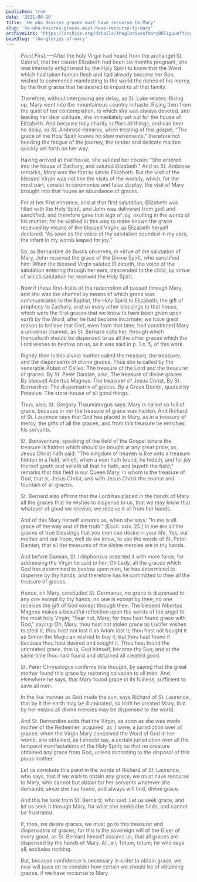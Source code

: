 ```yaml
---
published: true
date: '2021-08-10'
title: 'He who desires graces must have recourse to Mary'
slug: 'he-who-desires-graces-must-have-recourse-to-mary'
archiveLink: 'https://archive.org/details/thegloriesofmary00liguuoft/page/437?view=theater'
bookSlug: 'the-glories-of-mary'
---
```


> *Point First.*---After the holy Virgin had heard from the archangel St. Gabriel, that her cousin Elizabeth had been six months pregnant, she was interiorly enlightened by the Holy Spirit to know that the Word which had taken human flesh and had already become her Son, wished to commence manifesting to the world the riches of his mercy, by the first graces that he desired to impart to all that family.
>
> Therefore, without interposing any delay, as St. Luke relates: Rising up, Mary went into the mountainous country in haste. Rising then from the quiet of her contemplation, to which she was always devoted, and leaving her dear solitude, she immediately set out for the house of Elizabeth. And because holy charity suffers all things, and can bear no delay, as St. Ambrose remarks, when treating of this gospel, "The grace of the Holy Spirit knows no slow movements," therefore not heeding the fatigue of the journey, the tender and delicate maiden quickly set forth on her way.
>
> Having arrived at that house, she saluted her cousin: "She entered into the house of Zachary, and saluted Elizabeth." And as St. Ambrose remarks, Mary was the first to salute Elizabeth. But the visit of the blessed Virgin was not like the visits of the worldly, which, for the most part, consist in ceremonies and false display; the visit of Mary brought into that house an abundance of graces.
>
> For at her first entrance, and at that first salutation, Elizabeth was filled with the Holy Spirit, and John was delivered from guilt and sanctified, and therefore gave that sign of joy, exulting in the womb of his mother; for he wished in this way to make known the grace received by means of the blessed Virgin; as Elizabeth herself declared: "As soon as the voice of thy salutation sounded in my ears, the infant in my womb leaped for joy."
>
> So, as Bernardine de Bustis observes, in virtue of the salutation of Mary, John received the grace of the Divine Spirit, who sanctified him: When the blessed Virgin saluted Elizabeth, the voice of the salutation entering through her ears, descended to the child, by virtue of which salutation he received the Holy Spirit.
>
> Now if these first-fruits of the redemption all passed through Mary, and she was the channel by means of which grace was communicated to the Baptist, the Holy Spirit to Elizabeth, the gift of prophecy to Zachary, and so many other blessings to that house, which were the first graces that we know to have been given upon earth by the Word, after he had become incarnate; we have great reason to believe that God, even from that time, had constituted Mary a universal channel, as St. Bernard calls her, through which thenceforth should be dispensed to us all the other graces which the Lord wishes to bestow on us, as it was said in p. 1 c. 5, of this work.
>
> Rightly then is this divine mother called the treasure, the treasurer, and the dispensatrix of divine graces. Thus she is called by the venerable Abbot of Celles: The treasure of the Lord and the treasurer of graces. By St. Peter Damian, also; The treasure of divine graces. By blessed Albertus Magnus: The treasurer of Jesus Christ. By St. Bernardine: The dispensatrix of graces. By a Greek Doctor, quoted by Petavius: The store-house of all good things.
>
> Thus, also, St. Gregory Thaumaturgus says: Mary is called so full of grace, because in her the treasure of grace was hidden, And Richard of St. Laurence says that God has placed in Mary, as in a treasury of mercy, the gifts of all the graces, and from this treasure he enriches his servants.
>
> St. Bonaventure, speaking of the field of the Gospel where the treasure is hidden which should be bought at any great price, as Jesus Christ hath said: "The kingdom of heaven is like unto a treasure hidden in a field, which, when a man hath found, he hideth, and for joy thereof goeth and selleth all that he hath, and buyeth the field;" remarks that this field is our Queen Mary, in whom is the treasure of God, that is, Jesus Christ, and with Jesus Christ the source and fountain of all graces.
>
> St. Bernard also affirms that the Lord has placed in the hands of Mary all the graces that he wishes to dispense to us, that we may know that whatever of good we receive, we receive it all from her hands.
>
> And of this Mary herself assures us, when she says: "In me is all grace of the way and of the truth." [Eccli. xxiv. 25.] In me are all the graces of true blessings that you men can desire in your life. Yes, our mother and our hope, well do we know, to use the words of St. Peter Damian, that all the treasures of the divine mercies are in thy hands.
>
> And before Damian, St. Ildephonsus asserted it with more force, for addressing the Virgin he said to her: Oh Lady, all the graces which God has determined to bestow upon men, he has determined to dispense by thy hands; and therefore has he committed to thee all the treasure of graces.
>
> Hence, oh Mary, concluded St. Germanus, no grace is dispensed to any one except by thy hands; no one is except by thee; no one receives the gift of God except through thee. The blessed Albertus Magnus makes a beautiful reflection upon the words of the angel to the most holy Virgin; "Fear not, Mary, for thou hast found grace with God," saying: Oh, Mary, thou hast not stolen grace as Lucifer wishes to steal it; thou hast not lost it as Adam lost it; thou hast not bought it as Simon the Magician wished to buy it; but thou hast found it because thou hast desired and sought it. Thou hast found the uncreated grace, that is, God himself, become thy Son; and at the same time thou hast found and obtained all created good.
>
> St. Peter Chrysologus confirms this thought, by saying that the great mother found this grace by restoring salvation to all men. And elsewhere he says, that Mary found grace in its fulness, sufficient to save all men.
>
> In the like manner as God made the sun, says Richard of St. Laurence, that by it the earth may be illuminated, so hath he created Mary, that by her means all divine mercies may be dispensed to the world.
>
> And St. Bernardine adds that the Virgin, as soon as she was made mother of the Redeemer, acquired, as it were, a jurisdiction over all graces: when the Virgin Mary conceived the Word of God in her womb, she obtained, as I should say, a certain jurisdiction over all the temporal manifestations of the Holy Spirit; so that no creature obtained any grace from God, unless according to the disposal of this pious mother.
>
> Let us conclude this point in the words of Richard of St. Laurence, who says, that if we wish to obtain any grace, we must have recourse to Mary, who cannot but obtain for her servants whatever she demands; since she has found, and always will find, divine grace.
>
> And this he took from St. Bernard, who said: Let us seek grace, and let us seek it through Mary, for what she seeks she finds, and cannot be frustrated.
>
> If, then, we desire graces, we must go to this treasurer and dispensatrix of graces; for this is the sovereign will of the Giver of every good, as St. Bernard himself assures us, that all graces are dispensed by the hands of Mary. All, all, Totum, totum; he who says all, excludes nothing.
>
> But, because confidence is necessary in order to obtain grace, we now will pass on to consider how certain we should be of obtaining graces, if we have recourse to Mary.